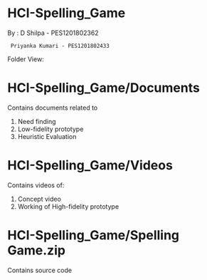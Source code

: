 # HCI-Spelling_Game


By : 
     D Shilpa - PES1201802362
     
     Priyanka Kumari - PES1201802433

Folder View:

# HCI-Spelling_Game/Documents

Contains documents related to
1. Need finding
2. Low-fidelity prototype 
3. Heuristic Evaluation

# HCI-Spelling_Game/Videos

Contains videos of:
1. Concept video
2. Working of High-fidelity prototype

# HCI-Spelling_Game/Spelling Game.zip
Contains source code


